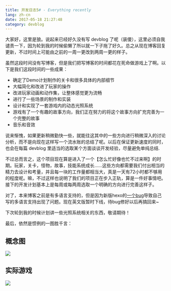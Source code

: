 ```yaml
---
title: 开发日志5# - Everything recently
lang: zh-cn
date: 2017-05-18 21:27:48
category: devblog
---
```


大家好，这里是狼。说起来已经好久没有写 devblog 了呢（装傻），这里必须自我谴责一下，因为轮到我的时候偷懒了所以就一下子拖了好久。总之从现在博客回复更新，不过时间上可能由之前的一周一更改到两周一更的样子。

虽然这段时间没有写博客，但是我们把写博客的时间都花在死命做游戏上了啊。以下是我们这段时间的一些成果：

* 确定了Demo计划制作的关卡和很多具体的内部细节
* 大幅简化和改进了玩家的操作
* 改进玩家动画和动作集，让整体感觉更为流畅
* 进行了一些场景的制作和实装
* 设计和实现了一套游戏内的动态光照系统
* 游戏有了一个有趣的故事方向，我们正在努力的将这个故事方向扩充完善为一个完整的故事
* 音乐和音效

<!--- MORE --->

说来惭愧，如果更新稍微勤快一些，就能往这其中的一些方向进行稍微深入的讨论分析，而不是向现在这样写一个流水账的总结了呢。以后在保证更新速度的同时，也会在每篇 devblog 里适当的选取某个方面谈谈开发经验，尽量避免单纯总结.

不过总而言之，这个项目现在算是进入了一个【怎么忙好像也忙不过来啊】的时期。玩家，关卡，怪物，故事，技能系统成长……这些方向都需要我们付出相当的精力去设计和考量，并且每一块的工作量都相当大，真是一天有72小时都不够用的程度呢。嘛，不过这样也说明了我们的项目正在步入正轨，算是一件好事情吧。接下的开发计划基本上是每周或每两周选取一个明确的方向进行完善这样子。

对了，本来博客之前是有多语言支持的，但是因为新版hexo的[一个bug](https://github.com/hexojs/hexo/issues/2451)导致自己写的多语言支持出现了问题。现在英文版暂时下线，待bug修好以后再搞回来~

下次轮到我的时候计划讲一些光照系统相关的东西，敬请期待！

最后，依然是惯例的一图胜千言：

## 概念图

![](/img/concept-1.png)

## 实际游戏

![](/img/prototype-2.png)
